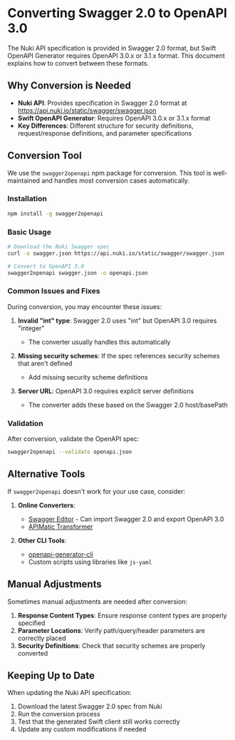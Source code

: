 # Converting Swagger 2.0 to OpenAPI 3.0

The Nuki API specification is provided in Swagger 2.0 format, but Swift OpenAPI Generator requires OpenAPI 3.0.x or 3.1.x format. This document explains how to convert between these formats.

## Why Conversion is Needed

- **Nuki API**: Provides specification in Swagger 2.0 format at https://api.nuki.io/static/swagger/swagger.json
- **Swift OpenAPI Generator**: Requires OpenAPI 3.0.x or 3.1.x format
- **Key Differences**: Different structure for security definitions, request/response definitions, and parameter specifications

## Conversion Tool

We use the `swagger2openapi` npm package for conversion. This tool is well-maintained and handles most conversion cases automatically.

### Installation

```bash
npm install -g swagger2openapi
```

### Basic Usage

```bash
# Download the Nuki Swagger spec
curl -o swagger.json https://api.nuki.io/static/swagger/swagger.json

# Convert to OpenAPI 3.0
swagger2openapi swagger.json -o openapi.json
```

### Common Issues and Fixes

During conversion, you may encounter these issues:

1. **Invalid "int" type**: Swagger 2.0 uses "int" but OpenAPI 3.0 requires "integer"
   - The converter usually handles this automatically

2. **Missing security schemes**: If the spec references security schemes that aren't defined
   - Add missing security scheme definitions

3. **Server URL**: OpenAPI 3.0 requires explicit server definitions
   - The converter adds these based on the Swagger 2.0 host/basePath

### Validation

After conversion, validate the OpenAPI spec:

```bash
swagger2openapi --validate openapi.json
```

## Alternative Tools

If `swagger2openapi` doesn't work for your use case, consider:

1. **Online Converters**:
   - [Swagger Editor](https://editor.swagger.io/) - Can import Swagger 2.0 and export OpenAPI 3.0
   - [APIMatic Transformer](https://www.apimatic.io/transformer/)

2. **Other CLI Tools**:
   - [openapi-generator-cli](https://github.com/OpenAPITools/openapi-generator)
   - Custom scripts using libraries like `js-yaml`

## Manual Adjustments

Sometimes manual adjustments are needed after conversion:

1. **Response Content Types**: Ensure response content types are properly specified
2. **Parameter Locations**: Verify path/query/header parameters are correctly placed
3. **Security Definitions**: Check that security schemes are properly converted

## Keeping Up to Date

When updating the Nuki API specification:

1. Download the latest Swagger 2.0 spec from Nuki
2. Run the conversion process
3. Test that the generated Swift client still works correctly
4. Update any custom modifications if needed